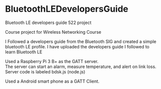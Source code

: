 # BluetoothLEDevelopersGuide
Bluetooth LE developers guide 522 project

Course project for Wireless Networking Course

I Followed a developers guide from the Bluetooth SIG and created a simple bluetooth LE profile.
  I have uploaded the developers guide I followed to learn Bluetooth LE

Used a Raspberry Pi 3 B+ as the GATT server.  
  The server can start an alarm, measure temperature, and alert on link loss. 
  Server code is labeled bdsk.js (node.js) 
  
Used a Android smart phone as a GATT Client. 
